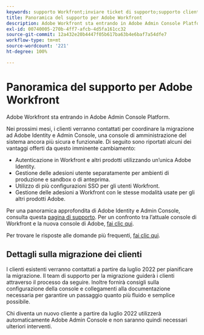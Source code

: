 ```yaml
---
keywords: supporto Workfront;inviare ticket di supporto;supporto clienti
title: Panoramica del supporto per Adobe Workfront
description: Adobe Workfront sta entrando in Adobe Admin Console Platform.
exl-id: 00740005-270b-4ff7-afcb-4d5fa161cc32
source-git-commit: 12a432e20b4447f05b617ba63b4e6baf7a54dfe7
workflow-type: tm+mt
source-wordcount: '221'
ht-degree: 100%

---
```


# Panoramica del supporto per Adobe Workfront

Adobe Workfront sta entrando in Adobe Admin Console Platform.

Nei prossimi mesi, i clienti verranno contattati per coordinare la migrazione ad Adobe Identity e Admin Console, una console di amministrazione del sistema ancora più sicura e funzionale. Di seguito sono riportati alcuni dei vantaggi offerti da questo imminente cambiamento:

* Autenticazione in Workfront e altri prodotti utilizzando un’unica Adobe Identity.
* Gestione delle adesioni utente separatamente per ambienti di produzione e sandbox o di anteprima.
* Utilizzo di più configurazioni SSO per gli utenti Workfront.
* Gestione delle adesioni a Workfront con le stesse modalità usate per gli altri prodotti Adobe.

Per una panoramica approfondita di Adobe Identity e Admin Console, consulta questa [pagina di supporto](https://helpx.adobe.com/it/enterprise/admin-guide.html). Per un confronto tra l’attuale console di Workfront e la nuova console di Adobe, [fai clic qui](https://one.workfront.com/s/document-item?bundleId=the-new-workfront-experience&amp;topicId=Content%2FAdministration_and_Setup%2FGet_started-WF_administration%2Factions-in-admin-console.htm&amp;_LANG=enus).

<!--
New URL for July 27:
https://experienceleague.adobe.com/docs/workfront/using/administration-and-setup/get-started-administration/actions-in-admin-console.html
-->

Per trovare le risposte alle domande più frequenti, [fai clic qui](faq.md).

## Dettagli sulla migrazione dei clienti

I clienti esistenti verranno contattati a partire da luglio 2022 per pianificare la migrazione. Il team di supporto per la migrazione guiderà i clienti attraverso il processo da seguire. Inoltre fornirà consigli sulla configurazione della console e collegamenti alla documentazione necessaria per garantire un passaggio quanto più fluido e semplice possibile.

Chi diventa un nuovo cliente a partire da luglio 2022 utilizzerà automaticamente Adobe Admin Console e non saranno quindi necessari ulteriori interventi.